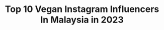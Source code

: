---
title: Top 10 Vegan Instagram Influencers In Malaysia in 2023
description: >-
  Find top vegan Instagram influencers in Malaysia in 2023. Most popular hashtags: #cleaneating #plantbased #vegan #cleanbeauty.
platform: Instagram
hits: 20
text_top: Analyze the top-rated Instagram influencers on inBeat.
text_bottom: Our database holds 20 Instagram influencers like this in Malaysia for you to connect with.
profiles:
  - username: "traveggo"
    fullname: >-
      找蔬食 Traveggo
    bio: >-
      蔬食｜環保｜極簡生活 Vegan Couple- Hao& Yang / Since 2018🌱 - ✉️合作邀約 traveggo@gmail.com - 🔗連結點下去
    location: "Malaysia"
    followers: 47504
    engagement: 505
    commentsToLikes: 0.044544
    id: ck5chukn7rhqg0i11unb3deja
    verified: false
    hashtags: "#2060, #califia, #tag, #plantforward"
  - username: "colleenaugustinmma"
    fullname: >-
      Colleen Augustin | MMA Fighter
    bio: >-
      Vegan 🌱 Fighting out of 🇲🇾 @toughcookie_vegan @supremecbdmalaysia 11-1-0
    location: "Malaysia"
    followers: 7791
    engagement: 674
    commentsToLikes: 0.029341
    id: ck0u22cyoyooh0i19ffdyivtt
    verified: false
    hashtags: "#girlswholift, #mmastrengthandconditioning, #mmaworld, #mmagear"
  - username: "talieprabs"
    fullname: >-
      Natalie Prabha
    bio: >-
      🦧 A Sabahan 🌱 A vegan recipe developer 🧫 A model at @themodelslabkl 🇲🇾 & @wynnmodels 🇮🇩 🛒 ZALORA promo code: TALIE20
    location: "Malaysia"
    followers: 15473
    engagement: 380
    commentsToLikes: 0.017566
    id: ck5bwkot8lw110i11i8izoe71
    verified: false
    hashtags: "#sharegoodtaste, #withatwist, #selfcarewithzalora, #1664blanc"
  - username: "dionbeautemalaysia"
    fullname: >-
      D I O N  B E A U T E ™
    bio: >-
      M A L A Y S I A Skincare-Makeup Hybrid Brand. Vegan. Cruelty Free. Dermatologically Tested SHOP NOW ⤵
    location: "Malaysia"
    followers: 20524
    engagement: 209
    commentsToLikes: 0.006363
    id: ck14ju5wam7c20i19wjzcfrb1
    verified: false
    hashtags: "#bbdaretoshare, #makeupfanatic1, #muasarawak, #motd"
  - username: "yelovaness"
    fullname: >-
      Yelo🌝黃曉晴
    bio: >-
      Macau 澳門🇲🇴 from 微辣 Facebook & Youtube: 黃曉晴 Yelo 工作聯絡及查詢 電郵︰artistes@weilamanner.com
    location: "Malaysia"
    followers: 191288
    engagement: 649
    commentsToLikes: 0.004177
    id: ck5qc02klo7py0i114urkvoc3
    verified: false
    hashtags: "#strongerhair, #3layerhairrepair, #avedarepairchallenge, #thefutureofhairrepair"
  - username: "foodpassionical"
    fullname: >-
      Moon
    bio: >-
      🌱Making plantbased look pretty & delicious 🎥Youtube: foodpassionical. 👉Chinese Dim Sum Steamed Cake
    location: "Malaysia"
    followers: 36579
    engagement: 417
    commentsToLikes: 0.132794
    id: ck0vxdytuyfen0i19s2tp0yio
    verified: false
    hashtags: "#foodiesofinstagram, #street, #foodpassionical, #cleaneating"
  - username: "chloe_laics"
    fullname: >-
      Chloe
    bio: >-
      📸Food photography 🌍Malaysia 🆔 Interior Designer 💌chloelaics@gmail.com
    location: "Malaysia"
    followers: 15542
    engagement: 830
    commentsToLikes: 0.068756
    id: ck134m4b6x3o30i19c5r5kgc1
    verified: false
    hashtags: "#inmykitchen, #thrivemags, #dessertporn, #healthyfood"
  - username: "__aaamie"
    fullname: >-
      AMIE 🇲🇾
    bio: >-
      Healthy food & fitness enthusiasts Powered by @chocnut_ "Remain calm,because peace equals power” 📩 DM/Email for collab/review As_zffqh08@yahoo.com
    location: "Malaysia"
    followers: 23022
    engagement: 182
    commentsToLikes: 0.062182
    id: ck8t3rcrf47bh0j78q6rn8gk0
    verified: false
    hashtags: "#loveyourself, #eatcleanmalaysia, #bentobox, #ramadhantiba"
  - username: "baby_kilian_albert"
    fullname: >-
      Kilian Torres
    bio: >-
      ❌ #HAIR For Days🦁 ▪️Brand Rep ✖️Fashion/ Influencer/ Toy Review ▪️Dm To Collab ✖️Mama Runs My IG
    location: "Malaysia"
    followers: 51356
    engagement: 393
    commentsToLikes: 0.153645
    id: ck13d2mee3cvt0i194p4pm0bc
    verified: false
    hashtags: "#deltachildren, #dmtocollab, #learning, #dino"
  - username: "rockstararms"
    fullname: >-
      Natalie Dau
    bio: >-
      Athlete-Media-Mum BRANDS @underarmour @polarglobal @sport_singapore @discoversoneva @ptpfit @ultraspire PRODUCER & HOST @keepingitrealtv MY APP👇🏽
    location: "Malaysia"
    followers: 373039
    engagement: 292
    commentsToLikes: 0.004350
    id: ck6tynvwj4tu90j71zwzv9blx
    verified: true
    hashtags: "#rockstararms, #uarunning, #underarmoursg, #polarsingapore"
---